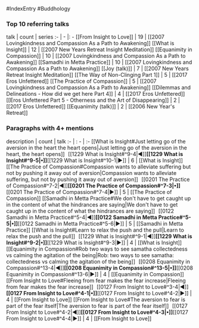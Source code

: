 #IndexEntry #Buddhology

### Top 10 referring talks
talk | count | series
:- | - |: -
[[From Insight to Love]] | 19 | [[2007 Lovingkindness and Compassion As a Path to Awakening]]
[[What is Insight]] | 12 | [[2007 New Years Retreat Insight Meditation]]
[[Equanimity in Compassion]] | 10 | [[2007 Lovingkindness and Compassion As a Path to Awakening]]
[[Samadhi in Metta Practice]] | 10 | [[2007 Lovingkindness and Compassion As a Path to Awakening]]
[[Joy (talk)]] | 7 | [[2007 New Years Retreat Insight Meditation]]
[[The Way of Non-Clinging Part 1]] | 5 | [[2017 Eros Unfettered]]
[[The Practice of Compassion]] | 5 | [[2007 Lovingkindness and Compassion As a Path to Awakening]]
[[Dilemmas and Delineations - How did we get here Part 4]] | 4 | [[2017 Eros Unfettered]]
[[Eros Unfettered Part 5 - Otherness and the Art of Disappearing]] | 2 | [[2017 Eros Unfettered]]
[[Equanimity (talk)]] | 2 | [[2006 New Year's Retreat]]

### Paragraphs with 4+ mentions
description | count | talk
:- | : - | :-
[[What is Insight#Just letting go of the aversion in the heart the heart opens\|Just letting go of the aversion in the heart, the heart opens]] &nbsp;&nbsp;[[1229 What is Insight#^9-4\|◀]]**[[1229 What is Insight#^9-5\|•]]**[[1229 What is Insight#^10-1\|▶]] | 6 | [[What is Insight]]
[[The Practice of Compassion#Compassion wants to alleviate suffering but not by pushing it away out of aversion\|Compassion wants to alleviate suffering, but not by pushing it away out of aversion]] &nbsp;&nbsp;[[0201 The Practice of Compassion#^7-2\|◀]]**[[0201 The Practice of Compassion#^7-3\|•]]**[[0201 The Practice of Compassion#^7-4\|▶]] | 5 | [[The Practice of Compassion]]
[[Samadhi in Metta Practice#We don't have to get caught up in the content of what the hindrances are saying\|We don't have to get caught up in the content of what the hindrances are saying]] &nbsp;&nbsp;[[0122 Samadhi in Metta Practice#^5-4\|◀]]**[[0122 Samadhi in Metta Practice#^5-5\|•]]**[[0122 Samadhi in Metta Practice#^5-6\|▶]] | 5 | [[Samadhi in Metta Practice]]
[[What is Insight#Learn to relax the push and the pull\|Learn to relax the push and the pull]] &nbsp;&nbsp;[[1229 What is Insight#^9-1\|◀]]**[[1229 What is Insight#^9-2\|•]]**[[1229 What is Insight#^9-3\|▶]] | 4 | [[What is Insight]]
[[Equanimity in Compassion#Rob two ways to see samatha collectedness vs calming the agitation of the being\|Rob: two ways to see samatha: collectedness vs calming the agitation of the being]] &nbsp;&nbsp;[[0208 Equanimity in Compassion#^13-4\|◀]]**[[0208 Equanimity in Compassion#^13-5\|•]]**[[0208 Equanimity in Compassion#^13-6\|▶]] | 4 | [[Equanimity in Compassion]]
[[From Insight to Love#Fleeing from fear makes the fear increase\|Fleeing from fear makes the fear increase]] &nbsp;&nbsp;[[0127 From Insight to Love#^3-4\|◀]]**[[0127 From Insight to Love#^4-1\|•]]**[[0127 From Insight to Love#^4-2\|▶]] | 4 | [[From Insight to Love]]
[[From Insight to Love#The aversion to fear is part of the fear itself\|The aversion to fear is part of the fear itself]] &nbsp;&nbsp;[[0127 From Insight to Love#^4-2\|◀]]**[[0127 From Insight to Love#^4-3\|•]]**[[0127 From Insight to Love#^4-4\|▶]] | 4 | [[From Insight to Love]]

